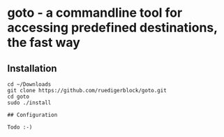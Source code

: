# goto - a commandline tool for accessing predefined destinations, the fast way

## Installation

```
cd ~/Downloads
git clone https://github.com/ruedigerblock/goto.git
cd goto
sudo ./install

## Configuration

Todo :-)
